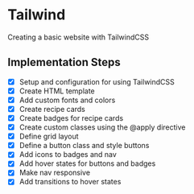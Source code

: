 # Tailwind

Creating a basic website with TailwindCSS

## Implementation Steps
- [x] Setup and configuration for using TailwindCSS
- [x] Create HTML template
- [x] Add custom fonts and colors
- [x] Create recipe cards
- [x] Create badges for recipe cards
- [x] Create custom classes using the @apply directive
- [x] Define grid layout
- [x] Define a button class and style buttons
- [x] Add icons to badges and nav
- [x] Add hover states for buttons and badges
- [x] Make nav responsive
- [x] Add transitions to hover states